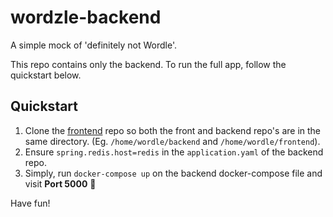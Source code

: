 # wordzle-backend

A simple mock of 'definitely not Wordle'.

This repo contains only the backend. To run the full app, follow the quickstart below.

## Quickstart

1. Clone the [frontend](https://github.com/SamKelsey/wordzle-frontend) repo so both the front and backend repo's are in the same directory. (Eg. `/home/wordle/backend` and `/home/wordle/frontend`).
2. Ensure `spring.redis.host=redis` in the `application.yaml` of the backend repo.
3. Simply, run `docker-compose up` on the backend docker-compose file and visit **Port 5000** :tada:

Have fun!
